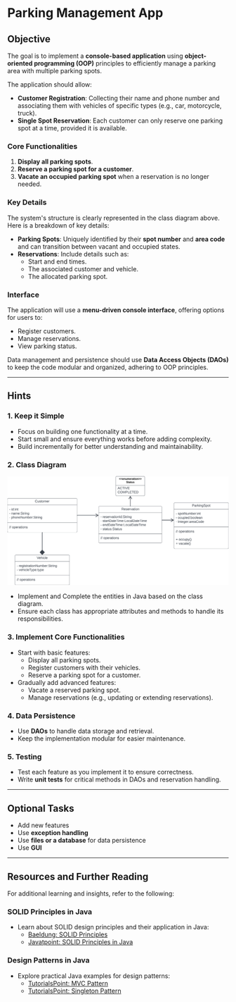 # **Parking Management App**

## **Objective**

The goal is to implement a **console-based application** using **object-oriented programming (OOP)** principles to
efficiently manage a parking area with multiple parking spots.

The application should allow:

- **Customer Registration**: Collecting their name and phone number and associating them with vehicles of specific
  types (e.g., car, motorcycle, truck).
- **Single Spot Reservation**: Each customer can only reserve one parking spot at a time, provided it is available.

### **Core Functionalities**

1. **Display all parking spots**.
2. **Reserve a parking spot for a customer**.
3. **Vacate an occupied parking spot** when a reservation is no longer needed.

### **Key Details**

The system's structure is clearly represented in the class diagram above. Here is a breakdown of key details:

- **Parking Spots**: Uniquely identified by their **spot number** and **area code** and can transition between vacant and occupied states.
- **Reservations**: Include details such as:
  - Start and end times.
  - The associated customer and vehicle.
  - The allocated parking spot.

### **Interface**

The application will use a **menu-driven console interface**, offering options for users to:

- Register customers.
- Manage reservations.
- View parking status.

Data management and persistence should use **Data Access Objects (DAOs)** to keep the code modular and organized,
adhering to OOP principles.

---

## **Hints**

### **1. Keep it Simple**

- Focus on building one functionality at a time.
- Start small and ensure everything works before adding complexity.
- Build incrementally for better understanding and maintainability.

### **2. Class Diagram**

![Class Diagram](img/Class_Diagram.png)

- Implement and Complete the entities in Java based on the class diagram.
- Ensure each class has appropriate attributes and methods to handle its responsibilities.

### **3. Implement Core Functionalities**

- Start with basic features:
  - Display all parking spots.
  - Register customers with their vehicles.
  - Reserve a parking spot for a customer.
- Gradually add advanced features:
  - Vacate a reserved parking spot.
  - Manage reservations (e.g., updating or extending reservations).

### **4. Data Persistence**

- Use **DAOs** to handle data storage and retrieval.
- Keep the implementation modular for easier maintenance.

### **5. Testing**

- Test each feature as you implement it to ensure correctness.
- Write **unit tests** for critical methods in DAOs and reservation handling.

---

## **Optional Tasks**

- Add new features
- Use **exception handling**
- Use **files or a database** for data persistence
- Use **GUI**

---

## **Resources and Further Reading**

For additional learning and insights, refer to the following:

### **SOLID Principles in Java**

- Learn about SOLID design principles and their application in Java:
  - [Baeldung: SOLID Principles](https://www.baeldung.com/solid-principles)
  - [Javatpoint: SOLID Principles in Java](https://www.javatpoint.com/solid-principles-java)

### **Design Patterns in Java**

- Explore practical Java examples for design patterns:
  - [TutorialsPoint: MVC Pattern](https://www.tutorialspoint.com/design_pattern/mvc_pattern.htm)
  - [TutorialsPoint: Singleton Pattern](https://www.tutorialspoint.com/design_pattern/singleton_pattern.htm)
